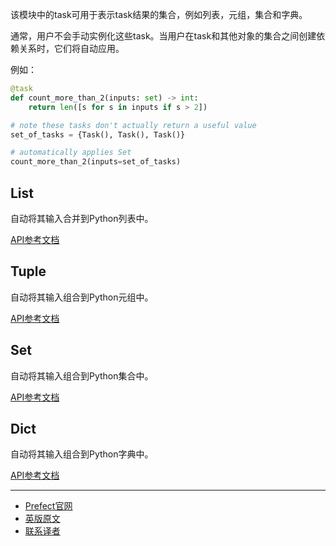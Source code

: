 该模块中的task可用于表示task结果的集合，例如列表，元组，集合和字典。

通常，用户不会手动实例化这些task。当用户在task和其他对象的集合之间创建依赖关系时，它们将自动应用。

例如：

````Python
@task
def count_more_than_2(inputs: set) -> int:
    return len([s for s in inputs if s > 2])

# note these tasks don't actually return a useful value
set_of_tasks = {Task(), Task(), Task()}

# automatically applies Set
count_more_than_2(inputs=set_of_tasks)
````

## List

自动将其输入合并到Python列表中。

[API参考文档](https://docs.prefect.io/api/latest/tasks/collections.html#prefect-tasks-core-collections-tuple)

## Tuple

自动将其输入组合到Python元组中。

[API参考文档](https://docs.prefect.io/api/latest/tasks/collections.html#prefect-tasks-core-collections-tuple)

## Set

自动将其输入组合到Python集合中。

[API参考文档](https://docs.prefect.io/api/latest/tasks/collections.html#prefect-tasks-core-collections-set)

## Dict

自动将其输入组合到Python字典中。

[API参考文档](https://docs.prefect.io/api/latest/tasks/collections.html#prefect-tasks-core-collections-dict)

***

- [Prefect官网](https://www.prefect.io/)
- [英版原文](https://docs.prefect.io/core/task_library/collections.html)
- [联系译者](https://github.com/listen-lavender)

